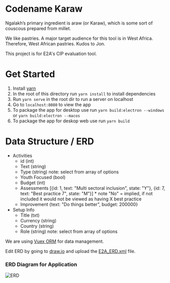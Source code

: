 # Codename Karaw
Ngalakh’s primary ingredient is araw (or Karaw), which is some sort of couscous prepared from millet.

We like pastries. A major target audience for this tool is in West Africa. Therefore, West African pastries. Kudos to Jon.

This project is for E2A's CIP evaluation tool.

# Get Started
1) Install [yarn](https://yarnpkg.com/lang/en/)
2) In the root of this directory run `yarn install` to install dependencies
3) Run `yarn serve` in the root dir to run a server on localhost
4) Go to `localhost:8080` to view the app
5) To package the app for desktop use run `yarn build:electron --windows` or `yarn build:electron --macos`
6) To package the app for deskop web use run `yarn build`

# Data Structure / ERD
- Activities
  - id (int)
  - Text (string)
  - Type (string) note: select from array of options
  - Youth Focused (bool)
  - Budget (int)
  - Assessments [{id: 1, text: "Multi sectoral inclusion", state: "Y"}, {id: 7, text: "Best practice 7", state: "M"}] * note "No" = implied, if not included it would not be viewed as having X best practice
  - Improvement {text: "Do things better", budget: 200000}
- Setup Info
  - Title (txt)
  - Currency (string)
  - Country (string)
  - Role (string) note: select from array of options

We are using [Vuex ORM](https://vuex-orm.github.io/vuex-orm/) for data management.

Edit ERD by going to [draw.io](https://draw.io) and upload the [E2A_ERD.xml](/docs/E2A_ERD.xml) file.

### ERD Diagram for Application
![ERD](E2A_ERD.png)
